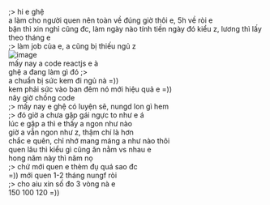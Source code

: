 ;> hi e ghệ<br>
a làm cho người quen nên toàn về đúng giờ thôi e, 5h về ròi e<br>
bận thì xin nghỉ cũng đc, làm ngày nào tính tiền ngày đó kiểu z, lương thì lấy theo tháng e<br>
;> làm job của e, a cũng bị thiếu ngủ z<br>
![image](https://github.com/user-attachments/assets/9f337954-a88d-4c1c-abfe-27264ef2579e)<br>
mấy nay a code reactjs e à<br>
ghệ a đang làm gì đó ;><br>
a chuẩn bị sức kem đi ngủ nà =))<br>
kem phải sức vào ban đêm nó mới hiệu quả e =))<br>
nãy giờ chồng code<br>
;> mấy nay e ghệ có luyện sẽ, nungd lon gì hem<br>
;> đó giờ a chưa gặp gái ngực to như e á<br>
lúc e gặp a thì e thấy a ngon như nào<br>
giờ a vẫn ngon như z, thậm chí là hơn<br>
chắc e quên, chỉ nhớ mang máng a như nào thôi<br>
quen lâu thì kiểu gì cũng ăn nằm vs nhau e<br>
hong năm này thì năm nọ<br>
;> chứ mới quen e thèm đụ quá sao đc<br>
=)) mới quen 1-2 tháng nungf ròi<br>
;> cho aiu xin số đo 3 vòng nà e<br>
150 100 120 =))

